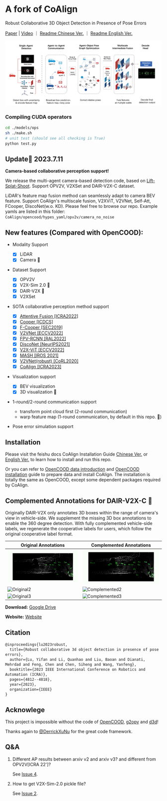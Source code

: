 # A fork of CoAlign

Robust Collaborative 3D Object Detection in Presence of Pose Errors 

[Paper](https://arxiv.org/abs/2211.07214) | [Video](https://www.youtube.com/watch?v=zCjpFkeC2rA) ｜ [Readme Chinese Ver.](https://udtkdfu8mk.feishu.cn/docx/LlMpdu3pNoCS94xxhjMcOWIynie) ｜ [Readme English Ver.](https://udtkdfu8mk.feishu.cn/docx/SZNVd0S7UoD6mVxUM6Wc8If6ncc)

![Original1](images/coalign.jpg)

### Compiling CUDA operators
```bash
cd ./models/ops
sh ./make.sh
# unit test (should see all checking is True)
python test.py
```

## Update🌟 2023.7.11

**Camera-based collaborative perception support!**

We release the multi-agent camera-based detection code, based on [Lift-Splat-Shoot](https://github.com/nv-tlabs/lift-splat-shoot). Support OPV2V, V2XSet and DAIR-V2X-C dataset. 

LiDAR's feature map fusion method can seamlessly adapt to camera BEV feature. Support CoAlign's multiscale fusion, V2XViT, V2VNet, Self-Att, FCooper, DiscoNet(w.o. KD). Please feel free to browse our repo. Example yamls are listed in this folder: `CoAlign/opencood/hypes_yaml/opv2v/camera_no_noise` 

## New features (Compared with OpenCOOD):
- Modality Support
  - [x] LiDAR
  - [x] Camera 🌟
- Dataset Support
  - [x] OPV2V
  - [x] V2X-Sim 2.0 🌟
  - [x] DAIR-V2X 🌟
  - [x] V2XSet

- SOTA collaborative perception method support
    - [x] [Attentive Fusion [ICRA2022]](https://arxiv.org/abs/2109.07644)
    - [x] [Cooper [ICDCS]](https://arxiv.org/abs/1905.05265)
    - [x] [F-Cooper [SEC2019]](https://arxiv.org/abs/1909.06459)
    - [x] [V2VNet [ECCV2022]](https://arxiv.org/abs/2008.07519)
    - [x] [FPV-RCNN [RAL2022]](https://arxiv.org/pdf/2109.11615.pdf)
    - [x] [DiscoNet [NeurIPS2021]](https://arxiv.org/abs/2111.00643)
    - [x] [V2X-ViT [ECCV2022]](https://github.com/DerrickXuNu/v2x-vit) 
    - [x] [MASH [IROS 2021]](https://arxiv.org/abs/2107.00771)
    - [x] [V2VNet(robust) [CoRL2020]](https://arxiv.org/abs/2011.05289)
    - [x] [CoAlign [ICRA2023]](https://arxiv.org/abs/2211.07214)

- Visualization support
  - [x] BEV visualization
  - [x] 3D visualization 🌟

- 1-round/2-round communication support
  - transform point cloud first (2-round communication)
  - warp feature map (1-round communication, by default in this repo. 🌟) 

- Pose error simulation support

## Installation

Please visit the feishu docs CoAlign Installation Guide [Chinese Ver.](https://udtkdfu8mk.feishu.cn/docx/LlMpdu3pNoCS94xxhjMcOWIynie) or [English Ver.](https://udtkdfu8mk.feishu.cn/docx/SZNVd0S7UoD6mVxUM6Wc8If6ncc) to learn how to install and run this repo. 

Or you can refer to [OpenCOOD data introduction](https://opencood.readthedocs.io/en/latest/md_files/data_intro.html)
and [OpenCOOD installation](https://opencood.readthedocs.io/en/latest/md_files/installation.html) guide to prepare
data and install CoAlign. The installation is totally the same as OpenCOOD, except some dependent packages required by CoAlign.


## Complemented Annotations for DAIR-V2X-C 🌟
Originally DAIR-V2X only annotates 3D boxes within the range of camera's view in vehicle-side. We supplement the missing 3D box annotations to enable the 360 degree detection. With fully complemented vehicle-side labels, we regenerate the cooperative labels for users, which follow the original cooperative label format.

Original Annotations | Complemented Annotations 
---|---
![Original1](images/dair-v2x_compare_gif/before1.gif) | ![Complemented1](images/dair-v2x_compare_gif/after1.gif)
![Original2](images/dair-v2x_compare_gif/before2.gif) | ![Complemented2](images/dair-v2x_compare_gif/after2.gif)
![Original3](images/dair-v2x_compare_gif/before3.gif) | ![Complemented3](images/dair-v2x_compare_gif/after3.gif)


**Download:** [Google Drive](https://drive.google.com/file/d/13g3APNeHBVjPcF-nTuUoNOSGyTzdfnUK/view?usp=sharing)

**Website:** [Website](https://siheng-chen.github.io/dataset/dair-v2x-c-complemented/)

## Citation
```
@inproceedings{lu2023robust,
  title={Robust collaborative 3d object detection in presence of pose errors},
  author={Lu, Yifan and Li, Quanhao and Liu, Baoan and Dianati, Mehrdad and Feng, Chen and Chen, Siheng and Wang, Yanfeng},
  booktitle={2023 IEEE International Conference on Robotics and Automation (ICRA)},
  pages={4812--4818},
  year={2023},
  organization={IEEE}
}
```

## Acknowlege

This project is impossible without the code of [OpenCOOD](https://github.com/DerrickXuNu/OpenCOOD), [g2opy](https://github.com/uoip/g2opy) and [d3d](https://github.com/cmpute/d3d)!

Thanks again to [@DerrickXuNu](https://github.com/DerrickXuNu)
 for the great code framework.

## Q&A
1. Different AP results between arxiv v2 and arxiv v3? and different from OPV2V[ICRA 22']?

   See [Issue 4](https://github.com/yifanlu0227/CoAlign/issues/4).
   
2. How to get V2X-Sim-2.0 pickle file?

   See [Issue 2](https://github.com/yifanlu0227/CoAlign/issues/2).
